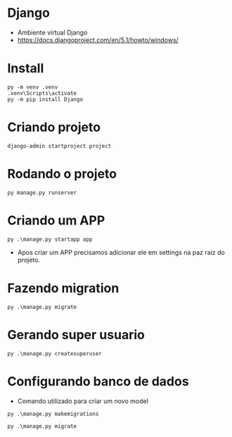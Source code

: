 # Django
- Ambiente virtual Django
- https://docs.djangoproject.com/en/5.1/howto/windows/

# Install
```
py -m venv .venv
.venv\Scripts\activate
py -m pip install Django
```

# Criando projeto
```
django-admin startproject project
```

# Rodando o projeto
```
py manage.py runserver
```

# Criando um APP
```
py .\manage.py startapp app
```

- Apos criar um APP precisamos adicionar ele em settings na paz raiz do projeto.

# Fazendo migration
```
py .\manage.py migrate
```

# Gerando super usuario
```
py .\manage.py createsuperuser
```

# Configurando banco de dados

- Comando utilizado para criar um novo model
```
py .\manage.py makemigrations
```
```
py .\manage.py migrate 
```
